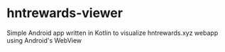 # hntrewards-viewer
Simple Android app written in Kotlin to visualize hntrewards.xyz webapp using Android's WebView
